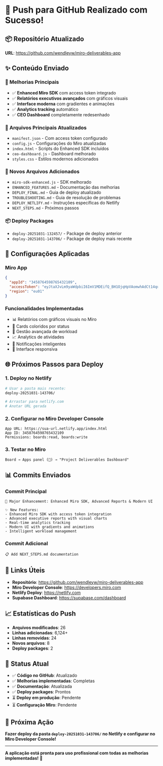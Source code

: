 # 🎉 Push para GitHub Realizado com Sucesso!

## 📦 Repositório Atualizado

**URL**: https://github.com/wendleyw/miro-deliverables-app

## ✨ Conteúdo Enviado

### 🚀 Melhorias Principais
- ✅ **Enhanced Miro SDK** com access token integrado
- ✅ **Relatórios executivos avançados** com gráficos visuais
- ✅ **Interface moderna** com gradientes e animações
- ✅ **Analytics tracking** automático
- ✅ **CEO Dashboard** completamente redesenhado

### 📁 Arquivos Principais Atualizados
- `manifest.json` - Com access token configurado
- `config.js` - Configurações do Miro atualizadas
- `index.html` - Scripts do Enhanced SDK incluídos
- `ceo-dashboard.js` - Dashboard melhorado
- `styles.css` - Estilos modernos adicionados

### 📄 Novos Arquivos Adicionados
- `miro-sdk-enhanced.js` - SDK melhorado
- `ENHANCED_FEATURES.md` - Documentação das melhorias
- `DEPLOY_FINAL.md` - Guia de deploy atualizado
- `TROUBLESHOOTING.md` - Guia de resolução de problemas
- `DEPLOY_NETLIFY.md` - Instruções específicas do Netlify
- `NEXT_STEPS.md` - Próximos passos

### 📦 Deploy Packages
- `deploy-20251031-132457/` - Package de deploy anterior
- `deploy-20251031-143706/` - Package de deploy mais recente

## 🔧 Configurações Aplicadas

### Miro App
```json
{
  "appId": "3458764598765432109",
  "accessToken": "eyJtaXJvLm9yaWdpbiI6ImV1MDEifQ_BH1OjqHpVAomwhAdCt14quaaHGsmelhore",
  "region": "eu01"
}
```

### Funcionalidades Implementadas
- 📊 Relatórios com gráficos visuais no Miro
- 🎨 Cards coloridos por status
- 👥 Gestão avançada de workload
- 📈 Analytics de atividades
- 🔔 Notificações inteligentes
- 📱 Interface responsiva

## 🌐 Próximos Passos para Deploy

### 1. Deploy no Netlify
```bash
# Usar a pasta mais recente:
deploy-20251031-143706/

# Arrastar para netlify.com
# Anotar URL gerada
```

### 2. Configurar no Miro Developer Console
```
App URL: https://sua-url.netlify.app/index.html
App ID: 3458764598765432109
Permissions: boards:read, boards:write
```

### 3. Testar no Miro
```
Board → Apps panel (🧩) → "Project Deliverables Dashboard"
```

## 📊 Commits Enviados

### Commit Principal
```
🚀 Major Enhancement: Enhanced Miro SDK, Advanced Reports & Modern UI

✨ New Features:
- Enhanced Miro SDK with access token integration
- Advanced executive reports with visual charts
- Real-time analytics tracking
- Modern UI with gradients and animations
- Intelligent workload management
```

### Commit Adicional
```
📋 Add NEXT_STEPS.md documentation
```

## 🔗 Links Úteis

- **Repositório**: https://github.com/wendleyw/miro-deliverables-app
- **Miro Developer Console**: https://developers.miro.com
- **Netlify Deploy**: https://netlify.com
- **Supabase Dashboard**: https://supabase.com/dashboard

## 📈 Estatísticas do Push

- **Arquivos modificados**: 26
- **Linhas adicionadas**: 6,124+
- **Linhas removidas**: 24
- **Novos arquivos**: 8
- **Deploy packages**: 2

## 🎯 Status Atual

- ✅ **Código no GitHub**: Atualizado
- ✅ **Melhorias implementadas**: Completas
- ✅ **Documentação**: Atualizada
- ✅ **Deploy packages**: Prontos
- ⏳ **Deploy em produção**: Pendente
- ⏳ **Configuração Miro**: Pendente

## 🚀 Próxima Ação

**Fazer deploy da pasta `deploy-20251031-143706/` no Netlify e configurar no Miro Developer Console!**

---

**A aplicação está pronta para uso profissional com todas as melhorias implementadas!** 🎉